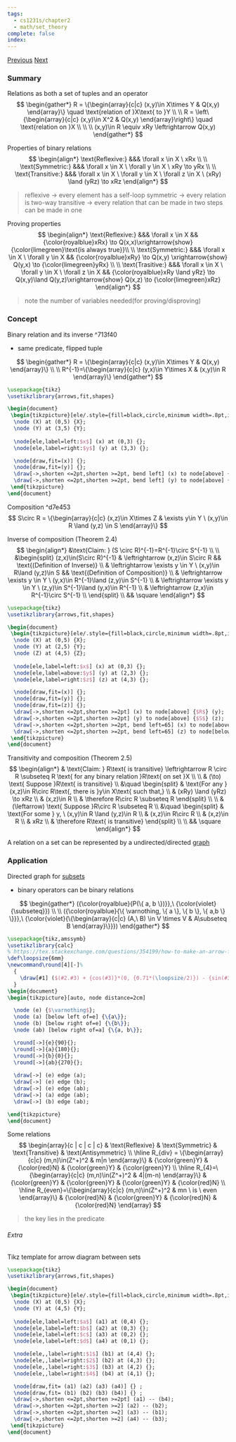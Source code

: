 ```yaml
---
tags:
  - cs1231s/chapter2
  - math/set_theory
complete: false
index:
---
```

[Previous](/labyrinth/notes/math/cs1231s/n-ary_relations)   [Next](/labyrinth/notes/math/cs1231s/equivalence_relations)

### Summary
Relations as both a set of tuples and an operator
$$
\begin{gather*}
R = \{\begin{array}{c|c} (x,y)\in X\times Y & Q(x,y) \end{array}\} \quad \text{relation of }X\text{ to }Y \\
\\
R = \left\{\begin{array}{c|c} (x,y)\in X^2 & Q(x,y) \end{array}\right\} \quad \text{relation on }X \\
\\
\\
(x,y)\in R \equiv xRy \leftrightarrow Q(x,y)
\end{gather*}
$$

Properties of binary relations
$$
\begin{align*}
\text{Reflexive:} &&& \forall x \in X \ xRx \\
\\
\text{Symmetric:} &&& \forall x \in X \ \forall y \in X \ xRy \to yRx \\
\\
\text{Transitive:} &&& \forall x \in X \ \forall y \in X \ \forall z \in X \ (xRy) \land (yRz) \to xRz
\end{align*}
$$
> reflexive -> every element has a self-loop
> symmetric -> every relation is two-way
> transitive -> every relation that can be made in two steps can be made in one

Proving properties
$$
\begin{align*}
\text{Reflexive:} &&& \forall x \in X && {\color{royalblue}xRx} \to Q(x,x)\xrightarrow{show} {\color{limegreen}\text{is always true}}\\
\\
\text{Symmetric:} &&& \forall x \in X \ \forall y \in X && {\color{royalblue}xRy} \to Q(x,y) \xrightarrow{show} Q(y,x) \to {\color{limegreen}yRx} \\
\\
\text{Trasitive:} &&& \forall x \in X \ \forall y \in X \ \forall z \in X && {\color{royalblue}xRy \land yRz} \to Q(x,y)\land Q(y,z)\xrightarrow{show} Q(x,z) \to {\color{limegreen}xRz}
\end{align*}
$$
> note the number of variables needed(for proving/disproving)

### Concept
Binary relation and its inverse ^713f40
- same predicate, flipped tuple

$$
\begin{gather*}
R = \{\begin{array}{c|c} (x,y)\in X\times Y & Q(x,y) \end{array}\} \\
\\
R^{-1}=\{\begin{array}{c|c} (y,x)\in Y\times X & (x,y)\in R \end{array}\}
\end{gather*}
$$
```tikz
\usepackage{tikz}
\usetikzlibrary{arrows,fit,shapes}

\begin{document}
 \begin{tikzpicture}[ele/.style={fill=black,circle,minimum width=.8pt,inner sep=1pt},every fit/.style={ellipse,draw,inner sep=-2pt,minimum width=1.4cm,minimum height=1.8cm}]
  \node (X) at (0,5) {X};
  \node (Y) at (3,5) {Y};
  
  \node[ele,label=left:$x$] (x) at (0,3) {};
  \node[ele,label=right:$y$] (y) at (3,3) {};

  \node[draw,fit=(x)] {};
  \node[draw,fit=(y)] {};  
  \draw[->,shorten <=2pt,shorten >=2pt, bend left] (x) to node[above] {$R$} (y);
  \draw[->,shorten <=2pt,shorten >=2pt, bend left] (y) to node[above] {$R^{-1}$} (x);
 \end{tikzpicture}
\end{document}
```

Composition ^d7e453
$$
S\circ R = \{\begin{array}{c|c} (x,z)\in X\times Z & \exists y\in Y \ (x,y)\in R \land (y,z) \in S \end{array}\}
$$

Inverse of composition (Theorem 2.4)
$$
\begin{align*}
&\text{Claim: } (S \circ R)^{-1}=R^{-1}\circ S^{-1} \\
\\
&\begin{split}
(z,x)\in(S\circ R)^{-1} & \leftrightarrow (x,z)\in S\circ R && \text{(Definition of Inverse)} \\
& \leftrightarrow \exists y \in Y \ (x,y)\in R\land (y,z)\in S && \text{(Definition of Composition)} \\
& \leftrightarrow \exists y \in Y \ (y,x)\in R^{-1}\land (z,y)\in S^{-1} \\
& \leftrightarrow \exists y \in Y \ (z,y)\in S^{-1}\land (y,x)\in R^{-1} \\
& \leftrightarrow (z,x)\in R^{-1}\circ S^{-1} \\
\end{split} \\
&& \square
\end{align*}
$$
```tikz
\usepackage{tikz}
\usetikzlibrary{arrows,fit,shapes}

\begin{document}
 \begin{tikzpicture}[ele/.style={fill=black,circle,minimum width=.8pt,inner sep=1pt},every fit/.style={ellipse,draw,inner sep=-2pt,minimum width=1.4cm,minimum height=1.8cm}]
  \node (X) at (0,5) {X};
  \node (Y) at (2,5) {Y};
  \node (Z) at (4,5) {Z};
  
  \node[ele,label=left:$x$] (x) at (0,3) {};
  \node[ele,label=above:$y$] (y) at (2,3) {};
  \node[ele,label=right:$z$] (z) at (4,3) {};

  \node[draw,fit=(x)] {};
  \node[draw,fit=(y)] {};  
  \node[draw,fit=(z)] {};  
  \draw[->,shorten <=2pt,shorten >=2pt] (x) to node[above] {$R$} (y);
  \draw[->,shorten <=2pt,shorten >=2pt] (y) to node[above] {$S$} (z);
  \draw[->,shorten <=2pt,shorten >=2pt, bend left=65] (x) to node[above] {$S\circ R$} (z);
  \draw[->,shorten <=2pt,shorten >=2pt, bend left=65] (z) to node[below] {$(S \circ R)^{-1}=R^{-1}\circ S^{-1}$} (x);
 \end{tikzpicture}
\end{document}
```

Transitivity and composition (Theorem 2.5)
$$
\begin{align*}
& \text{Claim: } R\text{ is transitive} \leftrightarrow  R \circ R \subseteq R \text{ for any binary relation }R\text{ on set }X \\
\\
& (\to) \text{ Suppose }R\text{ is transitive} \\
&\quad \begin{split}
& \text{For any }(x,z)\in R\circ R\text{, there is }y\in X\text{ such that,} \\
& (xRy) \land (yRz) \to xRz \\
& (x,z)\in R \\
& \therefore R\circ R \subseteq R
\end{split} \\
\\
& (\leftarrow) \text{ Suppose }R\circ R \subseteq R \\
&\quad \begin{split}
& \text{For some } y, \ (x,y)\in R \land (y,z)\in R \\
& (x,z)\in R\circ R \\
& (x,z)\in R \\
& xRz \\
& \therefore R\text{ is transitive}
\end{split} \\
\\
&& \square
\end{align*}
$$

A relation on a set can be represented by a undirected/directed [graph](/labyrinth/notes/math/cs1231s/graphs_of_relations)

### Application
Directed graph for [subsets](/labyrinth/notes/math/cs1231s/sets#^ca7c0d)
- binary operators can be binary relations

$$
\begin{gather*}
({\color{royalblue}{P(\{ a, b \})}},\ {\color{violet}{\subseteq}}) \\
\\
({\color{royalblue}{\{ \varnothing, \{ a \}, \{ b \}, \{ a,b \} \}}},\ {\color{violet}{\{\begin{array}{c|c} (A,\ B) \in V \times V & A\subseteq B \end{array}\}}})
\end{gather*}
$$
```tikz
\usepackage{tikz,amssymb}
\usetikzlibrary{calc}
% https://tex.stackexchange.com/questions/354199/how-to-make-an-arrow-from-a-node-to-itself-have-a-nice-arc
\def\loopsize{6mm}
\newcommand\round[4][-]%
  {
	\draw[#1] ($(#2.#3) + {cos(#3)}*(0, {0.71*(\loopsize/2)}) - {sin(#3)}*({0.71*(\loopsize/2)}, 0)$) arc (180+#3-45:180+#3-45-270:\loopsize/2) #4;
  }
\begin{document}
\begin{tikzpicture}[auto, node distance=2cm]

  \node (e) {$\varnothing$};
  \node (a) [below left of=e] {\{a\}};
  \node (b) [below right of=e] {\{b\}};
  \node (ab) [below right of=a] {\{a, b\}};

  \round[->]{e}{90}{};
  \round[->]{a}{180}{};
  \round[->]{b}{0}{};
  \round[->]{ab}{270}{};
  
  \draw[->] (e) edge (a);
  \draw[->] (e) edge (b);
  \draw[->] (e) edge (ab);
  \draw[->] (a) edge (ab);
  \draw[->] (b) edge (ab);

\end{tikzpicture}
\end{document}
```

Some relations
$$
\begin{array}{c | c | c | c} 
& \text{Reflexive} & \text{Symmetric} & \text{Transitive} & \text{Antisymmetric} \\
\hline
R_{div} = \{\begin{array}{c|c} (m,n)\in(Z^+)^2 & m|n \end{array}\} & {\color{green}Y} & {\color{red}N} & {\color{green}Y} & {\color{green}Y} \\
\hline 
R_{4}=\{\begin{array}{c|c} (m,n)\in(Z^+)^2 & 4|(m-n) \end{array}\} & {\color{green}Y} & {\color{green}Y} & {\color{green}Y} & {\color{red}N} \\
\hline
R_{even}=\{\begin{array}{c|c} (m,n)\in(Z^+)^2 & mn \ is \ even \end{array}\} & {\color{red}N} & {\color{green}Y} & {\color{red}N} & {\color{red}N}
\end{array}
$$
> the key lies in the predicate

###### Extra
Tikz template for arrow diagram between sets
```latex
\usepackage{tikz}
\usetikzlibrary{arrows,fit,shapes}

\begin{document}
 \begin{tikzpicture}[ele/.style={fill=black,circle,minimum width=.8pt,inner sep=1pt},every fit/.style={ellipse,draw,inner sep=-2pt,minimum width=1.4cm,minimum height=1.8cm}]
  \node (X) at (0,5) {X};
  \node (Y) at (4,5) {Y};
  
  \node[ele,label=left:$a$] (a1) at (0,4) {};    
  \node[ele,label=left:$b$] (a2) at (0,3) {};    
  \node[ele,label=left:$c$] (a3) at (0,2) {};
  \node[ele,label=left:$d$] (a4) at (0,1) {};

  \node[ele,,label=right:$1$] (b1) at (4,4) {};
  \node[ele,,label=right:$2$] (b2) at (4,3) {};
  \node[ele,,label=right:$3$] (b3) at (4,2) {};
  \node[ele,,label=right:$4$] (b4) at (4,1) {};

  \node[draw,fit= (a1) (a2) (a3) (a4)] {} ;
  \node[draw,fit= (b1) (b2) (b3) (b4)] {} ;  
  \draw[->,shorten <=2pt,shorten >=2pt] (a1) -- (b4);
  \draw[->,shorten <=2pt,shorten >=2] (a2) -- (b2);
  \draw[->,shorten <=2pt,shorten >=2] (a3) -- (b1);
  \draw[->,shorten <=2pt,shorten >=2] (a4) -- (b3);
 \end{tikzpicture}
\end{document} 
```